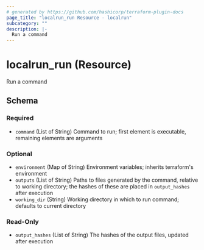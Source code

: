 ```yaml
---
# generated by https://github.com/hashicorp/terraform-plugin-docs
page_title: "localrun_run Resource - localrun"
subcategory: ""
description: |-
  Run a command
---
```


# localrun_run (Resource)

Run a command



<!-- schema generated by tfplugindocs -->
## Schema

### Required

- `command` (List of String) Command to run; first element is executable, remaining elements are arguments

### Optional

- `environment` (Map of String) Environment variables; inherits terraform's environment
- `outputs` (List of String) Paths to files generated by the command, relative to working directory; the hashes of these are placed in `output_hashes` after execution
- `working_dir` (String) Working directory in which to run command; defaults to current directory

### Read-Only

- `output_hashes` (List of String) The hashes of the output files, updated after execution


